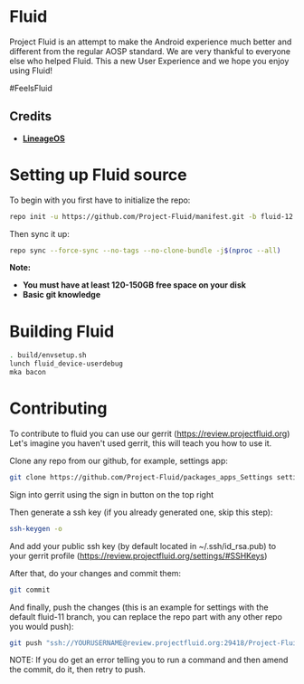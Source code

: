 Fluid
===========
Project Fluid is an attempt to make the Android experience much better and different from the regular AOSP standard.
We are very thankful to everyone else who helped Fluid. This a new User Experience and we hope you enjoy using Fluid!

#FeelsFluid 

Credits
-------
* [**LineageOS**](https://github.com/LineageOS)

# Setting up Fluid source

To begin with you first have to initialize the repo:

```bash
repo init -u https://github.com/Project-Fluid/manifest.git -b fluid-12
```

Then sync it up:

```bash
repo sync --force-sync --no-tags --no-clone-bundle -j$(nproc --all)
```

<b>Note: 
- You must have at least 120-150GB free space on your disk 
- Basic git knowledge</b>

Building Fluid
==================

```bash
. build/envsetup.sh
lunch fluid_device-userdebug
mka bacon
```

Contributing
===============

To contribute to fluid you can use our gerrit (https://review.projectfluid.org)
Let's imagine you haven't used gerrit, this will teach you how to use it.

Clone any repo from our github, for example, settings app:
```bash
git clone https://github.com/Project-Fluid/packages_apps_Settings settings
```

Sign into gerrit using the sign in button on the top right

Then generate a ssh key (if you already generated one, skip this step):
```bash
ssh-keygen -o
```

And add your public ssh key (by default located in ~/.ssh/id_rsa.pub) to your gerrit profile (https://review.projectfluid.org/settings/#SSHKeys)

After that, do your changes and commit them:
```bash
git commit
```

And finally, push the changes (this is an example for settings with the default fluid-11 branch, you can replace the repo part with any other repo you would push):
```bash
git push "ssh://YOURUSERNAME@review.projectfluid.org:29418/Project-Fluid/packages_apps_Settings" HEAD:refs/for/fluid-12
```
NOTE: If you do get an error telling you to run a command and then amend the commit, do it, then retry to push.
